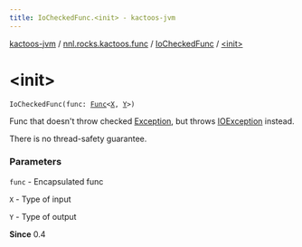 ```yaml
---
title: IoCheckedFunc.<init> - kactoos-jvm
---
```


[kactoos-jvm](../../index.html) / [nnl.rocks.kactoos.func](../index.html) / [IoCheckedFunc](index.html) / [&lt;init&gt;](./-init-.html)

# &lt;init&gt;

`IoCheckedFunc(func: `[`Func`](../../nnl.rocks.kactoos/-func/index.html)`<`[`X`](index.html#X)`, `[`Y`](index.html#Y)`>)`

Func that doesn't throw checked [Exception](https://kotlinlang.org/api/latest/jvm/stdlib/kotlin/-exception/index.html), but throws [IOException](http://docs.oracle.com/javase/8/docs/api/java/io/IOException.html) instead.

There is no thread-safety guarantee.

### Parameters

`func` - Encapsulated func

`X` - Type of input

`Y` - Type of output

**Since**
0.4

